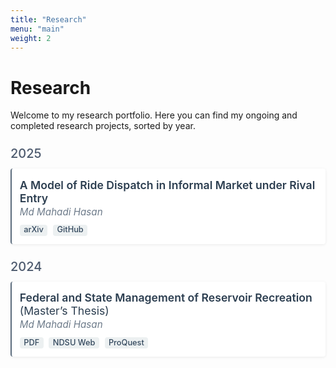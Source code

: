 ```yaml
---
title: "Research"
menu: "main"
weight: 2
---
```


<style>
/* Card container */
.research-card {
  border-left: 2px solid #5d6d7e;    /* Subtle slate border */
  background: #ffffff;               /* Clean white background */
  padding: 0.8rem;                   /* Reduced padding */
  margin-bottom: 1rem;               /* Tighter spacing */
  border-radius: 4px;
  box-shadow: 0 1px 4px rgba(0,0,0,0.08);
}
/* Year headings */
.research-year {
  color: #4d5a6e;                    /* Muted dark color */
  font-size: 1.25rem;                /* Balanced size */
  margin-top: 1.5rem;
  margin-bottom: 0.75rem;
  font-weight: 500;
}
/* Paper title */
.research-title {
  color: #2c3e50;                    /* Classic dark tone */
  font-size: 1.1rem;                 /* Refined size */
  font-weight: 600;                  /* Semi-bold */
  text-transform: none;              /* Natural casing */
  margin: 0.15rem 0;
}
.research-title:hover {
  color: #1a242f;                    /* Slightly darker on hover */
}
/* Author line */
.research-author {
  font-style: italic;
  color: #6c7a89;
  margin-bottom: 0.6rem;
  font-size: 0.95rem;
}
/* Badges */
.badge {
  display: inline-block;
  padding: 0.2em 0.5em;
  font-size: 0.8rem;
  font-weight: 500;
  line-height: 1;
  border-radius: 0.25rem;
  text-decoration: none;
  margin-right: 0.3rem;
  background: #ecf0f1;
  color: #34495e;
}
.badge:hover { background: #d0d7de; }
</style>

# Research

Welcome to my research portfolio. Here you can find my ongoing and completed research projects, sorted by year.

<div class="research-year">2025</div>

<div class="research-card">
  <div class="research-title">A Model of Ride Dispatch in Informal Market under Rival Entry</div>
  <div class="research-author">Md Mahadi Hasan</div>
  <a class="badge" href="https://arxiv.org/abs/2505.20554">arXiv</a>
  <a class="badge" href="https://github.com/your-repo">GitHub</a>
</div>

<div class="research-year">2024</div>

<div class="research-card">
  <div class="research-title">Federal and State Management of Reservoir Recreation <span style="font-style:normal;font-weight:400;">(Master’s Thesis)</span></div>
  <div class="research-author">Md Mahadi Hasan</div>
  <a class="badge" href="/files/thesis.pdf">PDF</a>
  <a class="badge" href="https://library.ndsu.edu/ir/items/da172bce-9782-46ba-9ad3-0dde232a9fe1/full">NDSU Web</a>
  <a class="badge" href="[https://www.proquest.com/your-thesis](https://www.proquest.com/openview/824fc761c6c67044ab49d92d7dc462b6/1?pq-origsite=gscholar&cbl=18750&diss=y)">ProQuest</a>
</div>
